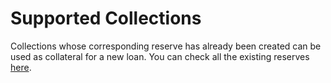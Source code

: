 # Supported Collections

Collections whose corresponding reserve has already been created can be used as collateral for a new loan. You can check all the existing reserves [here](https://lenft.fi/reserves/).

